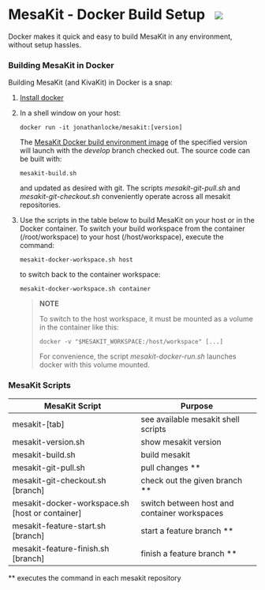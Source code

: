 # MesaKit - Docker Build Setup   <img src="https://www.kivakit.org/images/box-32.png" srcset="https://www.kivakit.org/images/box-32-2x.png 2x"/>

Docker makes it quick and easy to build MesaKit in any environment, without setup hassles.

### Building MesaKit in Docker

Building MesaKit (and KivaKit) in Docker is a snap:

1. [Install docker](https://docs.docker.com/get-docker/)
2. In a shell window on your host:

       docker run -it jonathanlocke/mesakit:[version]

   The [MesaKit Docker build environment image]( https://hub.docker.com/repository/docker/jonathanlocke/mesakit) of the specified version will launch with the *develop* branch checked out. The source code can be built with:

       mesakit-build.sh

   and updated as desired with git. The scripts *mesakit-git-pull.sh* and *mesakit-git-checkout.sh* conveniently operate across all mesakit repositories.

3. Use the scripts in the table below to build MesaKit on your host or in the Docker container. To switch your build workspace from the container (/root/workspace) to your host (/host/workspace), execute the command:

       mesakit-docker-workspace.sh host

   to switch back to the container workspace:

       mesakit-docker-workspace.sh container

   > **NOTE**
   >
   > To switch to the host workspace, it must be mounted as a volume in the container like this:
   >
   >     docker -v "$MESAKIT_WORKSPACE:/host/workspace" [...]
   >
   > For convenience, the script *mesakit-docker-run.sh* launches docker with this volume mounted.

### MesaKit Scripts

| MesaKit Script                                    | Purpose                                      |
|---------------------------------------------------|----------------------------------------------|
| mesakit-\[tab\]                                   | see available mesakit shell scripts          |
| mesakit-version.sh                                | show mesakit version                         |
| mesakit-build.sh                                  | build mesakit                                |
| mesakit-git-pull.sh                               | pull changes **                              |
| mesakit-git-checkout.sh \[branch\]                | check out the given branch **                |
| mesakit-docker-workspace.sh \[host or container\] | switch between host and container workspaces |
| mesakit-feature-start.sh \[branch\]               | start a feature branch **                    |
| mesakit-feature-finish.sh \[branch\]              | finish a feature branch **                   |

** executes the command in each mesakit repository
